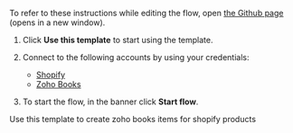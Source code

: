 To refer to these instructions while editing the flow, open [the Github page](https://github.com/ot4i/app-connect-templates/blob/master/resources/markdown/Creating%20zoho%20books%20items%20for%20shopify%20products_instructions.md) (opens in a new window).

1. Click **Use this template** to start using the template.
2. Connect to the following accounts by using your credentials:
   - [Shopify](https://www.ibm.com/docs/en/app-connect/containers_cd?topic=apps-shopify)
   - [Zoho Books](https://www.ibm.com/docs/en/app-connect/containers_cd?topic=apps-zoho-books)
   
3. To start the flow, in the banner click **Start flow**.

Use this template to create zoho books items for shopify products